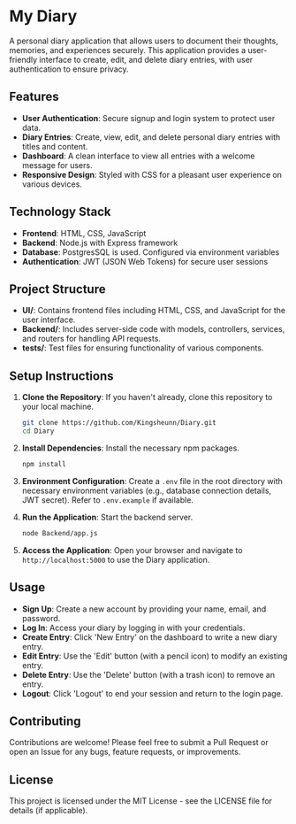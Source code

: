 # My Diary

A personal diary application that allows users to document their thoughts, memories, and experiences securely. This application provides a user-friendly interface to create, edit, and delete diary entries, with user authentication to ensure privacy.

## Features

- **User Authentication**: Secure signup and login system to protect user data.
- **Diary Entries**: Create, view, edit, and delete personal diary entries with titles and content.
- **Dashboard**: A clean interface to view all entries with a welcome message for users.
- **Responsive Design**: Styled with CSS for a pleasant user experience on various devices.

## Technology Stack

- **Frontend**: HTML, CSS, JavaScript
- **Backend**: Node.js with Express framework
- **Database**: PostgresSQL is used. Configured via environment variables
- **Authentication**: JWT (JSON Web Tokens) for secure user sessions

## Project Structure

- **UI/**: Contains frontend files including HTML, CSS, and JavaScript for the user interface.
- **Backend/**: Includes server-side code with models, controllers, services, and routers for handling API requests.
- **tests/**: Test files for ensuring functionality of various components.

## Setup Instructions

1. **Clone the Repository**: If you haven't already, clone this repository to your local machine.
   ```bash
   git clone https://github.com/Kingsheunn/Diary.git
   cd Diary
   ```

2. **Install Dependencies**: Install the necessary npm packages.
   ```bash
   npm install
   ```

3. **Environment Configuration**: Create a `.env` file in the root directory with necessary environment variables (e.g., database connection details, JWT secret). Refer to `.env.example` if available.

4. **Run the Application**: Start the backend server.
   ```bash
   node Backend/app.js
   ```

5. **Access the Application**: Open your browser and navigate to `http://localhost:5000` to use the Diary application.

## Usage

- **Sign Up**: Create a new account by providing your name, email, and password.
- **Log In**: Access your diary by logging in with your credentials.
- **Create Entry**: Click 'New Entry' on the dashboard to write a new diary entry.
- **Edit Entry**: Use the 'Edit' button (with a pencil icon) to modify an existing entry.
- **Delete Entry**: Use the 'Delete' button (with a trash icon) to remove an entry.
- **Logout**: Click 'Logout' to end your session and return to the login page.

## Contributing

Contributions are welcome! Please feel free to submit a Pull Request or open an Issue for any bugs, feature requests, or improvements.

## License

This project is licensed under the MIT License - see the LICENSE file for details (if applicable).
